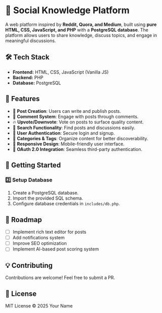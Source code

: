 # 🚀 Social Knowledge Platform

A web platform inspired by **Reddit, Quora, and Medium**, built using **pure HTML, CSS, JavaScript, and PHP** with a **PostgreSQL database**. The platform allows users to share knowledge, discuss topics, and engage in meaningful discussions.

## 🛠 Tech Stack

- **Frontend:** HTML, CSS, JavaScript (Vanilla JS)
- **Backend:** PHP
- **Database:** PostgreSQL

## 🌟 Features

- 📝 **Post Creation**: Users can write and publish posts.
- 💬 **Comment System**: Engage with posts through comments.
- 🔥 **Upvote/Downvote**: Vote on posts to surface quality content.
- 🔎 **Search Functionality**: Find posts and discussions easily.
- 👤 **User Authentication**: Secure login and signup.
- 📜 **Categories & Tags**: Organize content for better discoverability.
- 🎨 **Responsive Design**: Mobile-friendly user interface.
- 🔐 **OAuth 2.0 Integration**: Seamless third-party authentication.


## 🚀 Getting Started

### 2️⃣ Setup Database
1. Create a PostgreSQL database.
2. Import the provided SQL schema.
3. Configure database credentials in `includes/db.php`.

## 🎯 Roadmap
- [ ] Implement rich text editor for posts
- [ ] Add notifications system
- [ ] Improve SEO optimization
- [ ] Implement AI-based post scoring system

## 💡 Contributing
Contributions are welcome! Feel free to submit a PR.

## 📜 License
MIT License © 2025 Your Name


